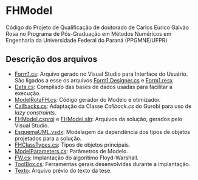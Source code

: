 # FHModel

Código do Projeto de Qualificação de doutorado de Carlos Eurico Galvão Rosa no Programa de Pós-Graduação em Métodos Numéricos em Engenharia da Universidade Federal do Paraná (PPGMNE/UFPR)

## Descrição dos arquivos

* [Form1.cs](https://github.com/cegalvao/FHModel/blob/master/Form1.cs): Arquivo gerado no Visual Studio para Interface do Usuário. São ligados a esse os arquivos [Form1.Designer.cs](https://github.com/cegalvao/FHModel/blob/master/Form1.Designer.cs) e [Form1.resx](https://github.com/cegalvao/FHModel/blob/master/Form1.resx)
* [Data.cs](https://github.com/cegalvao/FHModel/blob/master/Data.cs): Compilado das bases de dados usadas para facilitar a execução.
* [ModelRotaFH.cs](https://github.com/cegalvao/FHModel/blob/master/ModelRotaFH.cs): Código gerador do Modelo e otimizador.
* [Callbacks.cs](https://github.com/cegalvao/FHModel/blob/master/Callbacks.cs): Adaptação da Classe _Callback.cs_ do Gurobi para uso de _lazy constraints_.
* [FHModel.csproj](https://github.com/cegalvao/FHModel/blob/master/FHModel.csproj) e [FHModel.sln](https://github.com/cegalvao/FHModel/blob/master/FHModel.sln): Arquivos da solução, gerados pelo Visual Studio.
* [EsquemaUML.vsdx](https://github.com/cegalvao/FHModel/blob/master/EsquemaUML.vsdx): Modelagem da dependência dos tipos de objetos projetados para a solução.
* [FHClassTypes.cs](https://github.com/cegalvao/FHModel/blob/master/FHClassTypes.cs): Tipos de objetos principais.
* [ModelParameters.cs](https://github.com/cegalvao/FHModel/blob/master/ModelParameters.cs): Parâmetros de Modelo.
* [FW.cs](https://github.com/cegalvao/FHModel/blob/master/FW.cs): Implantação do algoritimo Floyd-Warshall.
* [ToolBox.cs](https://github.com/cegalvao/FHModel/blob/master/ToolBox.cs): Ferramentas gerais desenvolvidas durante a implantação.
* [Texto](https://github.com/cegalvao/FHModel/blob/master/TextoProjetoQualificacao_CarlosEGRosa.pdf): Arquivo prévio do texto da tese.